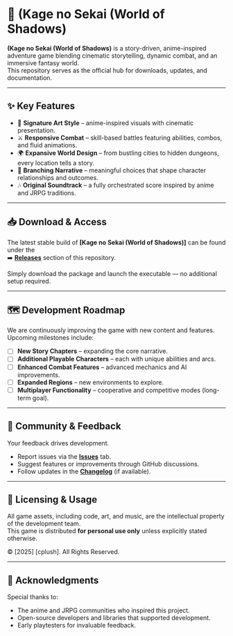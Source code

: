 # 🌸 (Kage no Sekai (World of Shadows)

**(Kage no Sekai (World of Shadows)** is a story-driven, anime-inspired adventure game blending cinematic storytelling, dynamic combat, and an immersive fantasy world.  
This repository serves as the official hub for downloads, updates, and documentation.

---

## ✨ Key Features

- 🎨 **Signature Art Style** – anime-inspired visuals with cinematic presentation.  
- ⚔️ **Responsive Combat** – skill-based battles featuring abilities, combos, and fluid animations.  
- 🌍 **Expansive World Design** – from bustling cities to hidden dungeons, every location tells a story.  
- 📖 **Branching Narrative** – meaningful choices that shape character relationships and outcomes.  
- 🎶 **Original Soundtrack** – a fully orchestrated score inspired by anime and JRPG traditions.  

---

## 📥 Download & Access

The latest stable build of **[Kage no Sekai (World of Shadows)]** can be found under the  
➡️ **[Releases](../../releases)** section of this repository.  

Simply download the package and launch the executable — no additional setup required.  

---

## 🗺️ Development Roadmap

We are continuously improving the game with new content and features. Upcoming milestones include:  

- [ ] **New Story Chapters** – expanding the core narrative.  
- [ ] **Additional Playable Characters** – each with unique abilities and arcs.  
- [ ] **Enhanced Combat Features** – advanced mechanics and AI improvements.  
- [ ] **Expanded Regions** – new environments to explore.  
- [ ] **Multiplayer Functionality** – cooperative and competitive modes (long-term goal).  

---

## 🤝 Community & Feedback

Your feedback drives development.  
- Report issues via the **[Issues](../../issues)** tab.  
- Suggest features or improvements through GitHub discussions.  
- Follow updates in the **[Changelog](CHANGELOG.md)** (if available).  

---

## 📜 Licensing & Usage

All game assets, including code, art, and music, are the intellectual property of the development team.  
This game is distributed **for personal use only** unless explicitly stated otherwise.  

© [2025] [cplush]. All Rights Reserved.  

---

## 💌 Acknowledgments

Special thanks to:  
- The anime and JRPG communities who inspired this project.  
- Open-source developers and libraries that supported development.  
- Early playtesters for invaluable feedback.  
